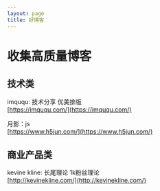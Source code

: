 ```yaml
---
layout: page
title: 好博客 
---
```


# 收集高质量博客

## 技术类
imququ: 技术分享 优美排版  
[https://imququ.com/](https://imququ.com/)

月影：js  
[https://www.h5jun.com/](https://www.h5jun.com/)

## 商业产品类
kevine kline: 长尾理论 1k粉丝理论  
[http://kevinekline.com/](http://kevinekline.com/)
